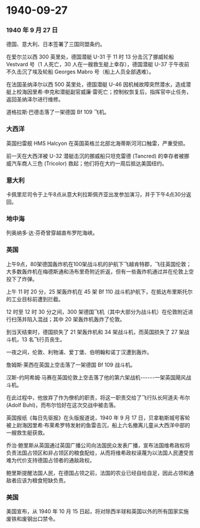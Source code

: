 # 1940-09-27

### 1940 年 9 月 27 日

德国、意大利、日本签署了三国同盟条约。

在爱尔兰以西 300 英里处，德国潜艇 U-31 于 11 时 13 分击沉了挪威轮船
Vestvard 号（1 人死亡，30 人在一艘救生艇上幸存），德国潜艇 U-37
于午夜前不久击沉了埃及轮船 Georges Mabro 号（船上人员全部遇难）。

在法国圣纳泽尔以西 500 英里处，德国潜艇 U-46
因机械故障突然潜水，造成潜艇上校海因里希·申克和潜艇副官威廉·雷死亡；控制权恢复后，指挥官中止任务，返回圣纳泽尔进行维修。

道格拉斯·巴德击落了一架德国 Bf 109 飞机。

### 大西洋

英国扫雷舰 HMS Halcyon 在英国英格兰北部北海蒂斯河河口触雷，严重受损。

前一天在大西洋被 U-32 潜艇击沉的挪威船只坦克雷德 (Tancred)
的幸存者被挪威汽车商人三色 (Tricolor)
救起；他们将在大约一周后抵达美国纽约。

### 意大利

卡佩里尼司令于上午8点从意大利拉斯佩齐亚出发参加演习，并于下午4点30分返回。

### 地中海

列奥纳多·达·芬奇曾穿越直布罗陀海峡。

### 英国

上午9点，80架德国轰炸机在100架战斗机的护航下飞越肯特郡，飞往英国伦敦；大多数轰炸机在梅德斯通和汤布里奇附近折返，但有一些轰炸机通过并在伦敦上空投下了炸弹。

上午 11 时 20 分，25 架轰炸机在 45 架 Bf 110
战斗机护航下，在抵达布里斯托尔的工业目标前遭到拦截。

12 时至 12 时 30 分之间，300
架德国飞机（其中大部分为战斗机）在伦敦附近进行扫荡并陷入混战；其中 20
架轰炸机轰炸了伦敦。

到当天结束时，德国损失了 21 架轰炸机和 34 架战斗机，而英国损失了 27
架战斗机，13 名飞行员丧生。

一夜之间，伦敦、利物浦、爱丁堡、伯明翰和诺丁汉遭到轰炸。

詹姆斯·莱西在英国上空击落了一架德国 Bf 109 战斗机。

汉斯-约阿希姆·马赛在英国伦敦上空击落了他的第六架战机------一架英国飓风战斗机。

在此过程中，他放弃了作为僚机的职责，将这一职责交给了飞行队长阿道夫·布尔
(Adolf Buhl)，而布尔恰好在这次交战中被击落。

英国报纸《每日先驱报》在头版报道说，1940 年 9 月 17
日，贝拿勒斯城号客轮被上尉海因里希·布莱希罗特发射的鱼雷击沉，船上六名撤离儿童从大西洋中部的一艘救生艇获救。

乔治·鲍里斯从英国通过英国广播公司向法国民众发表广播，宣布法国维希政权将负责法国占领区和非占领区的粮食配给，从而将维希政权诬蔑为以法国人民遭受苦难为代价支持德国占领者的通敌政权。

鲍里斯提醒法国人民，在德国占领之前，法国的农业已经自给自足，因此占领和通敌者应该为粮食短缺负责。

### 美国

美国宣布，从 1940 年 10 月 15
日起，将对除西半球和英国以外的所有国家实施废铁和废钢出口禁令。